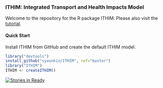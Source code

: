 ### ITHIM: Integrated Transport and Health Impacts Model

Welcome to the repository for the R package ITHIM. Please also visit
the [tutorial](https://ithim.ghi.wisc.edu/tutorial.html).

#### Quick Start

Install ITHIM from GitHub and create the default ITHIM model.

```r
library("devtools")
install_github("syounkin/ITHIM", ref="master")
library("ITHIM")
ITHIM <- createITHIM()
```

[![Stories in Ready](https://badge.waffle.io/syounkin/ITHIM.svg?label=ready&title=Ready)](http://waffle.io/syounkin/ITHIM)
